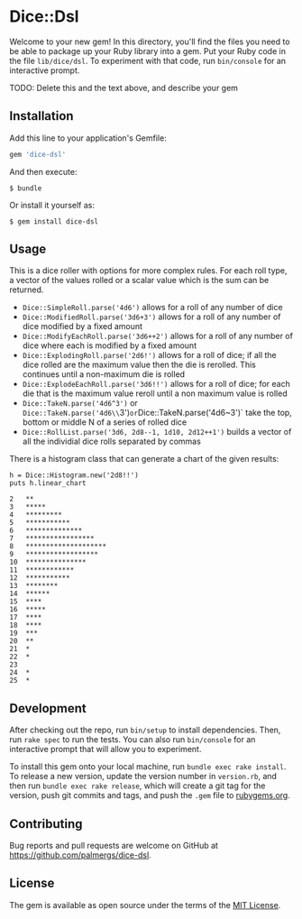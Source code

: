 # Dice::Dsl

Welcome to your new gem! In this directory, you'll find the files you need to be able to package up your Ruby library into a gem. Put your Ruby code in the file `lib/dice/dsl`. To experiment with that code, run `bin/console` for an interactive prompt.

TODO: Delete this and the text above, and describe your gem

## Installation

Add this line to your application's Gemfile:

```ruby
gem 'dice-dsl'
```

And then execute:

    $ bundle

Or install it yourself as:

    $ gem install dice-dsl

## Usage

This is a dice roller with options for more complex rules. For each roll type, a vector of the values rolled or a scalar value which is the sum can be returned.

* `Dice::SimpleRoll.parse('4d6')` allows for a roll of any number of dice
* `Dice::ModifiedRoll.parse('3d6+3')` allows for a roll of any number of dice modified by a fixed amount
* `Dice::ModifyEachRoll.parse('3d6++2')` allows for a roll of any number of dice where each is modified by a fixed amount
* `Dice::ExplodingRoll.parse('2d6!')` allows for a roll of dice; if all the dice rolled are the maximum value then the die is rerolled. This continues until a non-maximum die is rolled
* `Dice::ExplodeEachRoll.parse('3d6!!')` allows for a roll of dice; for each die that is the maximum value reroll until a non maximum value is rolled
* `Dice::TakeN.parse('4d6^3')` or `Dice::TakeN.parse('4d6\\`3')` or `Dice::TakeN.parse('4d6~3')` take the top, bottom or middle N of a series of rolled dice
* `Dice::RollList.parse('3d6, 2d8--1, 1d10, 2d12++1')` builds a vector of all the individial dice rolls separated by commas

There is a histogram class that can generate a chart of the given results:

    h = Dice::Histogram.new('2d8!!')
    puts h.linear_chart
    
    2   **
    3   *****
    4   *********
    5   ***********
    6   **************
    7   *****************
    8   ********************
    9   ******************
    10  ***************
    11  ************
    12  ***********
    13  ********
    14  ******
    15  ****
    16  *****
    17  ****
    18  ****
    19  ***
    20  **
    21  *
    22  *
    23  
    24  *
    25  *


## Development

After checking out the repo, run `bin/setup` to install dependencies. Then, run `rake spec` to run the tests. You can also run `bin/console` for an interactive prompt that will allow you to experiment.

To install this gem onto your local machine, run `bundle exec rake install`. To release a new version, update the version number in `version.rb`, and then run `bundle exec rake release`, which will create a git tag for the version, push git commits and tags, and push the `.gem` file to [rubygems.org](https://rubygems.org).

## Contributing

Bug reports and pull requests are welcome on GitHub at https://github.com/palmergs/dice-dsl.

## License

The gem is available as open source under the terms of the [MIT License](http://opensource.org/licenses/MIT).
